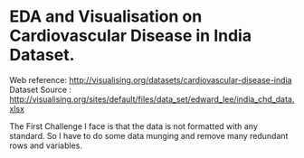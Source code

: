 
EDA and Visualisation on Cardiovascular Disease in India Dataset.
================================================================
Web reference: http://visualising.org/datasets/cardiovascular-disease-india
Dataset Source : http://visualising.org/sites/default/files/data_set/edward_lee/india_chd_data.xlsx

The First Challenge I face is that the data is not formatted with any standard. So I have to do some data munging and remove many redundant rows and variables.


